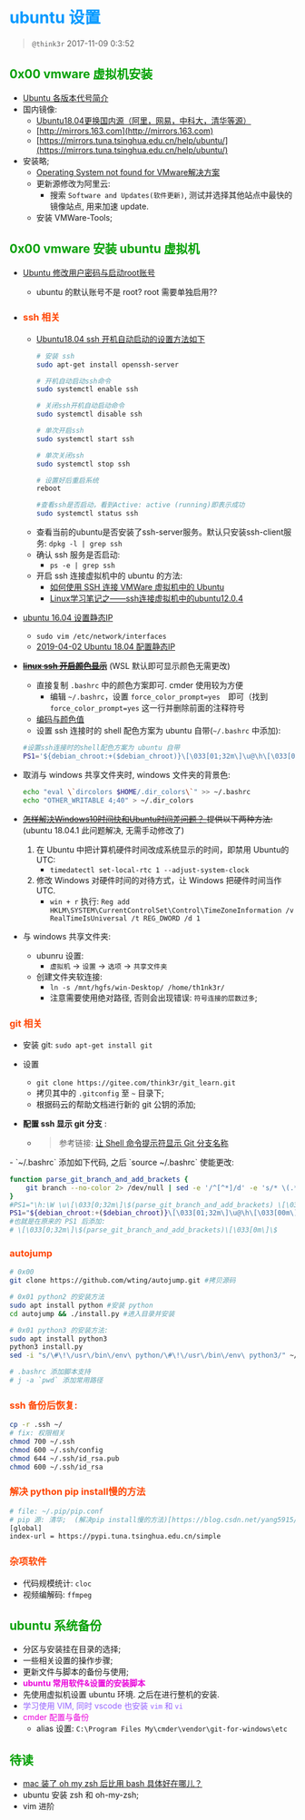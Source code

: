 # <font color=#0099ff> **ubuntu 设置** </font>

> `@think3r` 2017-11-09 0:3:52

## <font color=#009A000> 0x00 vmware 虚拟机安装 </font>

- [Ubuntu 各版本代号简介](https://blog.csdn.net/zhengmx100/article/details/78352773)
- 国内镜像:
    - [Ubuntu18.04更换国内源（阿里，网易，中科大，清华等源）](https://www.cnblogs.com/fanbi/p/10423080.html)
    - [http://mirrors.163.com](http://mirrors.163.com)
    - [https://mirrors.tuna.tsinghua.edu.cn/help/ubuntu/](https://mirrors.tuna.tsinghua.edu.cn/help/ubuntu/)
- 安装略;
    - [Operating System not found for VMware解决方案](https://blog.csdn.net/dearbaba_8520/article/details/80506349)
    - 更新源修改为阿里云:
        - 搜索 `Software and Updates(软件更新)`, 测试并选择其他站点中最快的镜像站点, 用来加速 update.
    - 安装 VMWare-Tools;

## <font color=#009A000> 0x00 vmware 安装 ubuntu 虚拟机 </font>

- <a href="http://blog.csdn.net/guanggy/article/details/4636884" target="_blank">Ubuntu 修改用户密码与启动root账号</a>
    - ubuntu 的默认账号不是 root? root 需要单独启用??

- ### <font color=#FF4500> ssh 相关 </font>
    - [Ubuntu18.04 ssh 开机自动启动的设置方法如下](https://blog.csdn.net/fandroid/article/details/86799932)
        ```sh 
        # 安装 ssh
        sudo apt-get install openssh-server

        # 开机自动启动ssh命令
        sudo systemctl enable ssh

        # 关闭ssh开机自动启动命令
        sudo systemctl disable ssh

        # 单次开启ssh
        sudo systemctl start ssh

        # 单次关闭ssh
        sudo systemctl stop ssh

        # 设置好后重启系统
        reboot

        #查看ssh是否启动，看到Active: active (running)即表示成功
        sudo systemctl status ssh
        ```
    - 查看当前的ubuntu是否安装了ssh-server服务。默认只安装ssh-client服务: `dpkg -l | grep ssh` 
    - 确认 ssh 服务是否启动:
        - `ps -e | grep ssh`
    - 开启 ssh 连接虚拟机中的 ubuntu 的方法:
        - <a href="http://www.cnblogs.com/ifantastic/p/3415182.html" target="_blank">如何使用 SSH 连接 VMWare 虚拟机中的 Ubuntu</a>
        - <a href="http://blog.csdn.net/crave_shy/article/details/23124895" target="_blank">Linux学习笔记之——ssh连接虚拟机中的ubuntu12.0.4
- <a href="https://www.jianshu.com/p/d69a95aa1ed7" target="_blank">ubuntu 16.04 设置静态IP</a>
    - `sudo vim /etc/network/interfaces`
    - [2019-04-02 Ubuntu 18.04 配置静态IP](https://www.jianshu.com/p/2283b95a81d9)

- ~~[**linux ssh 开启颜色显示**](http://www.cnblogs.com/bamanzi/p/colorful-shell.html)~~ (WSL 默认即可显示颜色无需更改)
    - 直接复制 `.bashrc` 中的颜色方案即可. cmder 使用较为方便
        - 编辑 `~/.bashrc`，设置 `force_color_prompt=yes`　即可（找到 `force_color_prompt=yes` 这一行并删除前面的注释符号
    - <a href="http://blog.csdn.net/wangyang1354/article/details/58077671" target="_blank">编码与颜色值</a>
    - 设置 ssh 连接时的 shell 配色方案为 ubuntu 自带(`~/.bashrc` 中添加):
    ```sh
    #设置ssh连接时的shell配色方案为 ubuntu 自带
    PS1='${debian_chroot:+($debian_chroot)}\[\033[01;32m\]\u@\h\[\033[00m\]:\[\033[01;34m\]\w\[\033[00m\]\$ '
    ```
- 取消与 windows 共享文件夹时, windows 文件夹的背景色:
    ```sh 
    echo "eval \`dircolors $HOME/.dir_colors\`" >> ~/.bashrc
    echo "OTHER_WRITABLE 4;40" > ~/.dir_colors
    ```

- ~~<a href="https://www.zhihu.com/question/46525639" target="_blank">怎样解决Windows10时间快和Ubuntu时间差问题？
</a> 提供以下两种方法:~~ (ubuntu 18.04.1 此问题解决, 无需手动修改了)
    1. 在 Ubuntu 中把计算机硬件时间改成系统显示的时间，即禁用 Ubuntu的 UTC:
        - `timedatectl set-local-rtc 1 --adjust-system-clock`
    2. 修改 Windows 对硬件时间的对待方式，让 Windows 把硬件时间当作UTC. 
        - `win + r` 执行: `Reg add HKLM\SYSTEM\CurrentControlSet\Control\TimeZoneInformation /v RealTimeIsUniversal /t REG_DWORD /d 1`

- 与 windows 共享文件夹:
    - ubunru 设置:
        - `虚拟机` -> `设置` -> `选项` -> `共享文件夹`
    - 创建文件夹软连接:
        - `ln -s /mnt/hgfs/win-Desktop/ /home/th1nk3r/`
        - 注意需要使用绝对路径, 否则会出现错误: `符号连接的层数过多`;

### <font color=#FF4500> git 相关 </font>

- 安装 git: `sudo apt-get install git`
- 设置 
    - `git clone https://gitee.com/think3r/git_learn.git` 
    - 拷贝其中的 `.gitconfig` 至 `~` 目录下;
    - 根据码云的帮助文档进行新的 git 公钥的添加;

- **配置 ssh 显示 git 分支** :
    - >参考链接: <a href="https://www.jianshu.com/p/82783f76a868" target="_blank">让 Shell 命令提示符显示 Git 分支名称
</a>
    - `~/.bashrc` 添加如下代码, 之后 `source ~/.bashrc` 使能更改: 
                
```sh 
function parse_git_branch_and_add_brackets {
    git branch --no-color 2> /dev/null | sed -e '/^[^*]/d' -e 's/* \(.*\)/\ \[\1\]/'
}
#PS1="\h:\W \u\[\033[0;32m\]\$(parse_git_branch_and_add_brackets) \[\033[0m\]\$ "
PS1="${debian_chroot:+($debian_chroot)}\[\033[01;32m\]\u@\h\[\033[00m\]:\[\033[01;34m\]\w\[\033[00m\]\[\033[0;32m\]\$(parse_git_branch_and_add_brackets)\[\033[0m\]\$ "
#也就是在原来的 PS1 后添加: 
# \[\033[0;32m\]\$(parse_git_branch_and_add_brackets)\[\033[0m\]\$ 
```

### <font color=#FF4500> autojump </font>

```sh
# 0x00
git clone https://github.com/wting/autojump.git #拷贝源码

# 0x01 python2 的安装方法
sudo apt install python #安装 python
cd autojump && ./install.py #进入目录并安装

# 0x01 python3 的安装方法:
sudo apt install python3
python3 install.py
sed -i "s/\#\!\/usr\/bin\/env\ python/\#\!\/usr\/bin\/env\ python3/" ~/.autojump/bin/autojump

# .bashrc 添加脚本支持
# j -a `pwd` 添加常用路径
```

### <font color=#FF4500> ssh 备份后恢复: </font>

```bash
cp -r .ssh ~/
# fix: 权限相关
chmod 700 ~/.ssh
chmod 600 ~/.ssh/config
chmod 644 ~/.ssh/id_rsa.pub
chmod 600 ~/.ssh/id_rsa
```

### <font color=#FF4500> 解决 python pip install慢的方法 </font>

```sh
# file: ~/.pip/pip.conf
# pip 源: 清华;  (解决pip install慢的方法)[https://blog.csdn.net/yang5915/article/details/83175804]
[global]
index-url = https://pypi.tuna.tsinghua.edu.cn/simple
```

### <font color=#FF4500> 杂项软件 </font>

- 代码规模统计: `cloc`
- 视频编解码: `ffmpeg`

## <font color=#009A000> **ubuntu 系统备份** </font>

- 分区与安装挂在目录的选择;
- 一些相关设置的操作步骤;
- 更新文件与脚本的备份与使用;
- <font color=#EA00DA>**ubuntu 常用软件&设置的安装脚本**</font>
- 先使用虚拟机设置 ubuntu 环境. 之后在进行整机的安装.
- <font color=#9664FF>学习使用 VIM, 同时 vscode 也安装 `vim` 和 `vi` </font>
- <font color=#EA00DA>cmder 配置与备份</font>
    - alias 设置: `C:\Program Files My\cmder\vendor\git-for-windows\etc`

## <font color=#009A000> **待读** </font>

- [mac 装了 oh my zsh 后比用 bash 具体好在哪儿？](https://www.zhihu.com/question/29977255)
- ubuntu 安装 zsh 和 oh-my-zsh;
- vim 进阶